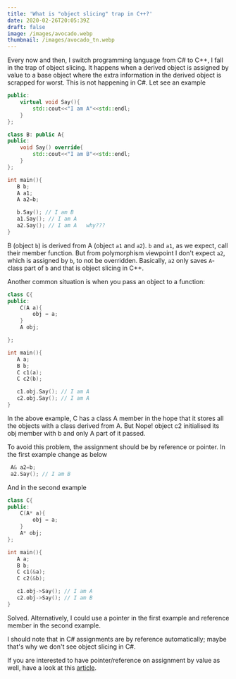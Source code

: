 ```yaml
---
title: 'What is "object slicing" trap in C++?'
date: 2020-02-26T20:05:39Z
draft: false
image: /images/avocado.webp
thumbnail: /images/avocado_tn.webp
---
```

Every now and then, I switch programming language from C# to C++, I fall in the trap of object slicing. It happens when a derived object is assigned by value to a base object where the extra information in the derived object is scrapped for worst. This is not happening in C#. Let see an example<br/>

```cpp
public:
    virtual void Say(){
        std::cout<<"I am A"<<std::endl;
    }
};

class B: public A{
public:
    void Say() override{
        std::cout<<"I am B"<<std::endl;
    }
};

int main(){
   B b;
   A a1;
   A a2=b;

   b.Say(); // I am B
   a1.Say(); // I am A
   a2.Say(); // I am A   why???
}
```

B (object `b`) is derived from A (object `a1` and `a2`). `b` and `a1`, as we expect, call their member function. But from polymorphism viewpoint I don't expect `a2`, which is assigned by `b`, to  not be overridden. Basically, `a2` only saves `A`-class part of `b` and that is object slicing in C++.<br/>


Another common situation is when you pass an object to a function:<br/>

```c++
class C{
public:
    C(A a){
        obj = a;
    }
    A obj;

};

int main(){
   A a;
   B b;
   C c1(a);
   C c2(b);

   c1.obj.Say(); // I am A
   c2.obj.Say(); // I am A
}
```

In the above example, C has a class A member in the hope that it stores all the objects with a class derived from A. But Nope! object c2 initialised its obj member with b and only A part of it passed.<br/>

To avoid this problem, the assignment should be by reference or pointer. In the first example change as below<br/>

 ```c++   
  A& a2=b;
  a2.Say(); // I am B
 ```
And in the second example <br/>

```cpp
class C{
public:
    C(A* a){
        obj = a;
    }
    A* obj;
};

int main(){
   A a;
   B b;
   C c1(&a);
   C c2(&b);

   c1.obj->Say(); // I am A
   c2.obj->Say(); // I am B
}
```

Solved. Alternatively, I could use a pointer in the first example and reference member in the second example. <br/>

I should note that in C# assignments are by reference automatically; maybe that's why we don't see object slicing in C#. <br/>

If you are interested to have pointer/reference on assignment by value as well, have a look at this [article](https://www.modernescpp.com/index.php/c-core-guidelines-copy-and-move-rules).<br/>
